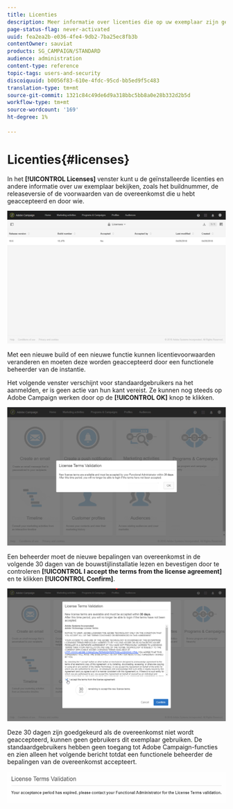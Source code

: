 ```yaml
---
title: Licenties
description: Meer informatie over licenties die op uw exemplaar zijn geïnstalleerd.
page-status-flag: never-activated
uuid: fea2ea2b-e036-4fe4-9db2-7ba25ec8fb3b
contentOwner: sauviat
products: SG_CAMPAIGN/STANDARD
audience: administration
content-type: reference
topic-tags: users-and-security
discoiquuid: b0056f83-610e-4fdc-95cd-bb5ed9f5c483
translation-type: tm+mt
source-git-commit: 1321c84c49de6d9a318bbc5bb8a0e28b332d2b5d
workflow-type: tm+mt
source-wordcount: '169'
ht-degree: 1%

---
```



# Licenties{#licenses}

In het **[!UICONTROL Licenses]** venster kunt u de geïnstalleerde licenties en andere informatie over uw exemplaar bekijken, zoals het buildnummer, de releaseversie of de voorwaarden van de overeenkomst die u hebt geaccepteerd en door wie.

![](assets/license_1.png)

Met een nieuwe build of een nieuwe functie kunnen licentievoorwaarden veranderen en moeten deze worden geaccepteerd door een functionele beheerder van de instantie.

Het volgende venster verschijnt voor standaardgebruikers na het aanmelden, er is geen actie van hun kant vereist. Ze kunnen nog steeds op Adobe Campaign werken door op de **[!UICONTROL OK]** knop te klikken.

![](assets/license_2.png)

Een beheerder moet de nieuwe bepalingen van overeenkomst in de volgende 30 dagen van de bouwstijlinstallatie lezen en bevestigen door te controleren **[!UICONTROL I accept the terms from the license agreement]** en te klikken **[!UICONTROL Confirm]**.

![](assets/license_3.png)

Deze 30 dagen zijn goedgekeurd als de overeenkomst niet wordt geaccepteerd, kunnen geen gebruikers dit exemplaar gebruiken. De standaardgebruikers hebben geen toegang tot Adobe Campaign-functies en zien alleen het volgende bericht totdat een functionele beheerder de bepalingen van de overeenkomst accepteert.

![](assets/license_4.png)

